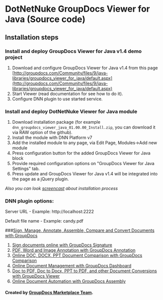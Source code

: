 DotNetNuke GroupDocs Viewer for Java (Source code)
=========================

## Installation steps

### Install and deploy  GroupDocs Viewer for Java v1.4 demo project

1. Download and configure GroupDocs Viewer for Java v1.4 from this page [http://groupdocs.com/Community/files/9/java-libraries/groupdocs_viewer_for_java/default.aspx](http://groupdocs.com/Community/files/9/java-libraries/groupdocs_viewer_for_java/default.aspx)
2. Start Viewer (read documentation for see how to do it).
3. Configure DNN plugin to use started service.


### Install and deploy DotNetNuke Viewer for Java module

1. Download installation package (for example `dnn_groupdocs_viewer_java_01.00.00_Install.zip`, you can download it via RAW option of the github). 
2. Install the module with DNN Platform v7
3. Add the installed module to any page, via Edit Page, Modules->Add new module
4. Press configuration button for the added GroupDocs Viewer for Java block
5. Provide required configuration options on "GroupDocs Viewer for Java Settings" tab.
6. Press update and GroupDocs Viewer for Java v1.4 will be integrated into the page as a jQuery plugin.

*Also you can look [screencast](https://github.com/liosha2007/dnn-groupdocs-viewer-java/tree/master/screencast) about installation process*

### DNN plugin options:

Server URL - Example: http://localhost:2222

Default file name - Example: candy.pdf

###[Sign, Manage, Annotate, Assemble, Compare and Convert Documents with GroupDocs](http://groupdocs.com)
1. [Sign documents online with GroupDocs Signature](http://groupdocs.com/apps/signature)
2. [PDF, Word and Image Annotation with GroupDocs Annotation](http://groupdocs.com/apps/annotation)
3. [Online DOC, DOCX, PPT Document Comparison with GroupDocs Comparison](http://groupdocs.com/apps/comparison)
4. [Online Document Management with GroupDocs Dashboard](http://groupdocs.com/apps/dashboard)
5. [Doc to PDF, Doc to Docx, PPT to PDF, and other Document Conversions with GroupDocs Viewer](http://groupdocs.com/apps/viewer)
6. [Online Document Automation with GroupDocs Assembly](http://groupdocs.com/apps/assembly)

#### Created by [GroupDocs Marketplace Team]( http://groupdocs.com/marketplace/ ).
